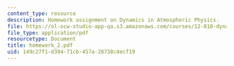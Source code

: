 ```yaml
---
content_type: resource
description: Homework assignment on Dynamics in Atmospheric Physics.
file: https://ol-ocw-studio-app-qa.s3.amazonaws.com/courses/12-810-dynamics-of-the-atmosphere-spring-2008/149c27f1d39471cb457a20738c4ecf19_homework_2.pdf
file_type: application/pdf
resourcetype: Document
title: homework_2.pdf
uid: 149c27f1-d394-71cb-457a-20738c4ecf19
---
```

